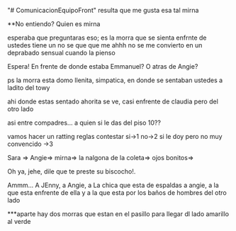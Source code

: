 "# ComunicacionEquipoFront" 
resulta que me gusta esa tal mirna
 

 **No entiendo?
 Quien es mirna

 esperaba que preguntaras eso; es la morra que se sienta enfrnte de ustedes
 tiene un no se que que me ahhh no se me convierto en un deprabado sensual cuando la pienso

 Espera! En frente de donde estaba Emmanuel?
 O atras de Angie?

 ps la morra esta domo llenita, simpatica, en donde se sentaban ustedes a ladito del towy

 ahi donde estas sentado ahorita se ve, casi enfrente de claudia pero del otro lado


asi entre compadres... a quien si le das del piso 10??


vamos hacer un ratting 
reglas contestar 
si->1 
no->2
si le doy pero no muy convencido ->3


Sara => 
Angie=>
mirna=>
la nalgona de la coleta=>
ojos bonitos=>

Oh ya, jehe, dile que te preste su biscocho!.

Ammm... A JEnny, a Angie, a La chica que esta de espaldas a angie, a la que esta enfrente de ella y a la que esta por los baños de hombres del otro lado 

***aparte hay dos morras que estan en el pasillo para llegar dl lado amarillo al verde